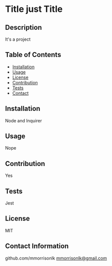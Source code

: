  
# Title just Title

## Description
It's a project

## Table of Contents
* [Installation](#Installation)
* [Usage](#usage)
* [License](#license)
* [Contribution](#contribution)
* [Tests](#tests)
* [Contact](#contact)

## Installation
Node and Inquirer

## Usage
Nope

## Contribution
Yes

## Tests
Jest

## License
MIT

## Contact Information
github.com/mmorrisonlk
mmorrisonlk@gmail.com